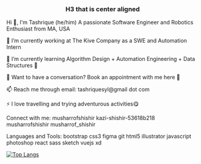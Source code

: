 
<h3 style="text-align: center;">H3 that is center aligned</h3>


Hi 👋, I'm Tashrique (he/him)
A passionate Software Engineer and Robotics Enthusiast from MA, USA


🔭 I’m currently working at The Kive Company as a SWE and Automation Intern

🌱 I’m currently learning Algorithm Design + Automation Engineering + Data Structures 🐸

💬 Want to have a conversation? Book an appointment with me here 👀

📫 Reach me through email: tashriquesyl@gmail dot com

⚡ I love travelling and trying adventurous activities😋

Connect with me:
musharrofshishir kazi-shishir-53618b218 musharrofshishir musharrof_shishir

Languages and Tools:
bootstrap css3 figma git html5 illustrator javascript photoshop react sass sketch vuejs xd

[![Top Langs](https://github-readme-stats.vercel.app/api/top-langs/?username=tashrique)](https://github.com/tashrique/github-readme-stats)
